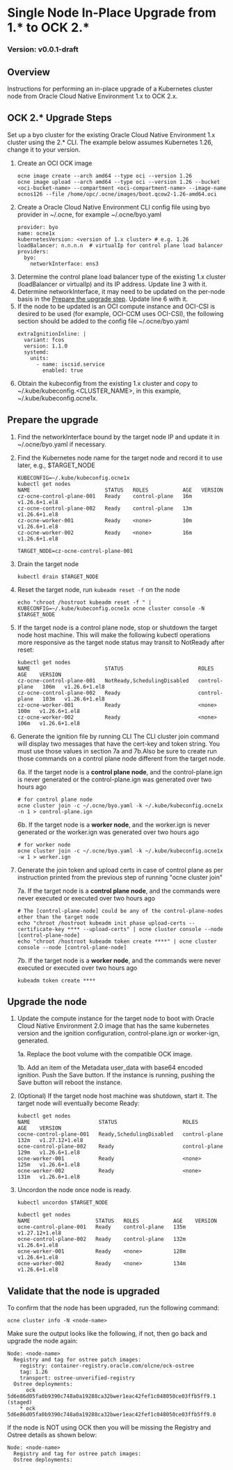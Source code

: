 # Single Node In-Place Upgrade from 1.* to OCK 2.*

### Version: v0.0.1-draft

## Overview
Instructions for performing an in-place upgrade of a Kubernetes cluster node from Oracle Cloud Native Environment 1.x to OCK 2.x.

## OCK 2.* Upgrade Steps

Set up a byo cluster for the existing Oracle Cloud Native Environment 1.x cluster using the 2.* CLI.
The example below assumes Kubernetes 1.26, change it to your version.

1. Create an OCI OCK image
    ```
    ocne image create --arch amd64 --type oci --version 1.26
    ocne image upload --arch amd64 --type oci --version 1.26 --bucket <oci-bucket-name> --compartment <oci-compartment-name> --image-name ocnos126 --file /home/opc/.ocne/images/boot.qcow2-1.26-amd64.oci
    ```
2. Create a Oracle Cloud Native Environment CLI config file using byo provider in ~/.ocne, for example ~/.ocne/byo.yaml
    ```
    provider: byo
    name: ocne1x
    kubernetesVersion: <version of 1.x cluster> # e.g. 1.26
    loadBalancer: n.n.n.n  # virtualIp for control plane load balancer
    providers:
      byo:
        networkInterface: ens3
    ```
3. Determine the control plane load balancer type of the existing 1.x cluster (loadBalancer or virtualIp) and its IP address. Update line 3 with it.
4. Determine networkInterface, it may need to be updated on the per-node basis in the [Prepare the upgrade step](#prepare-the-upgrade). Update line 6 with it.
5. If the node to be updated is an OCI compute instance and OCI-CSI is desired to be used (for example, OCI-CCM uses OCI-CSI), the following section should be added to the config file ~/.ocne/byo.yaml
    ```
    extraIgnitionInline: |
      variant: fcos
      version: 1.1.0
      systemd:
        units:
          - name: iscsid.service
            enabled: true
    ```
6. Obtain the kubeconfig from the existing 1.x cluster and copy to ~/.kube/kubeconfig.<CLUSTER_NAME>, in this example, ~/.kube/kubeconfig.ocne1x.


## Prepare the upgrade

1. Find the networkInterface bound by the target node IP and update it in ~/.ocne/byo.yaml if necessary.
2. Find the Kubernetes node name for the target node and record it to use later, e.g., $TARGET_NODE
    ```
    KUBECONFIG=~/.kube/kubeconfig.ocne1x
    kubectl get nodes
    NAME                        STATUS   ROLES           AGE   VERSION
    cz-ocne-control-plane-001   Ready    control-plane   16m   v1.26.6+1.el8
    cz-ocne-control-plane-002   Ready    control-plane   13m   v1.26.6+1.el8
    cz-ocne-worker-001          Ready    <none>          10m   v1.26.6+1.el8
    cz-ocne-worker-002          Ready    <none>          16m   v1.26.6+1.el8

    TARGET_NODE=cz-ocne-control-plane-001
    ```
3. Drain the target node
    ```
    kubectl drain $TARGET_NODE
    ```
4. Reset the target node, run `kubeadm reset -f` on the node
    ```
    echo "chroot /hostroot kubeadm reset -f " | KUBECONFIG=~/.kube/kubeconfig.ocne1x ocne cluster console -N $TARGET_NODE
    ```
5. If the target node is a control plane node, stop or shutdown the target node host machine. This will make the following kubectl operations more responsive as the target node status may transit to NotReady after reset:
    ```
    kubectl get nodes
    NAME                        STATUS                        ROLES           AGE    VERSION
    cz-ocne-control-plane-001   NotReady,SchedulingDisabled   control-plane   106m   v1.26.6+1.el8
    cz-ocne-control-plane-002   Ready                         control-plane   103m   v1.26.6+1.el8
    cz-ocne-worker-001          Ready                         <none>          100m   v1.26.6+1.el8
    cz-ocne-worker-002          Ready                         <none>          106m   v1.26.6+1.el8
    ```
6. Generate the ignition file by running CLI
   The CLI cluster join command will display two messages that have the cert-key and token string.
   You must use those values in section 7a and 7b.Also be sure to create run those commands on a
   control plane node different from the target node.

   6a. If the target node is a **control plane node**, and the control-plane.ign is never generated or the control-plane.ign was generated over two hours ago
    ```
    # for control plane node
    ocne cluster join -c ~/.ocne/byo.yaml -k ~/.kube/kubeconfig.ocne1x -n 1 > control-plane.ign
    ```

   6b. If the target node is a **worker node**, and the worker.ign is never generated or the worker.ign was generated over two hours ago
    ```
    # for worker node
    ocne cluster join -c ~/.ocne/byo.yaml -k ~/.kube/kubeconfig.ocne1x -w 1 > worker.ign
    ```
7. Generate the join token and upload certs in case of control plane as per instruction printed from the previous step of running "ocne cluster join"

   7a. If the target node is a **control plane node**, and the commands were never executed or executed over two hours ago
    ```
    # The [control-plane-node] could be any of the control-plane-nodes other than the target node
    echo "chroot /hostroot kubeadm init phase upload-certs --certificate-key **** --upload-certs" | ocne cluster console --node [control-plane-node]
    echo "chroot /hostroot kubeadm token create ****" | ocne cluster console --node [control-plane-node]
    ```

   7b. If the target node is a **worker node**, and the commands were never executed or executed over two hours ago
    ```
    kubeadm token create ****
    ```

## Upgrade the node

1. Update the compute instance for the target node to boot with Oracle Cloud Native Environment 2.0 image that has the same kubernetes version and the ignition configuration, control-plane.ign or worker-ign, generated.

   1a. Replace the boot volume with the compatible OCK image.

   1b. Add an item of the Metadata user_data with base64 encoded ignition. Push the Save button. If the instance is running, pushing the Save button will reboot the instance.

2. (Optional) If the target node host machine was shutdown, start it. The target node will eventually become Ready:
    ```
    kubectl get nodes
    NAME                      STATUS                     ROLES           AGE    VERSION
    cocne-control-plane-001   Ready,SchedulingDisabled   control-plane   132m   v1.27.12+1.el8
    ocne-control-plane-002    Ready                      control-plane   129m   v1.26.6+1.el8
    ocne-worker-001           Ready                      <none>          125m   v1.26.6+1.el8
    ocne-worker-002           Ready                      <none>          131m   v1.26.6+1.el8
    ```

3. Uncordon the node once node is ready.
    ```
    kubectl uncordon $TARGET_NODE

    kubectl get nodes
    NAME                     STATUS   ROLES           AGE    VERSION
    ocne-control-plane-001   Ready    control-plane   135m   v1.27.12+1.el8
    ocne-control-plane-002   Ready    control-plane   132m   v1.26.6+1.el8
    ocne-worker-001          Ready    <none>          128m   v1.26.6+1.el8
    ocne-worker-002          Ready    <none>          134m   v1.26.6+1.el8
    ```


## Validate that the node is upgraded
To confirm that the node has been upgraded, run the following command:
```text
ocne cluster info -N <node-name>
```

Make sure the output looks like the following, if not, then go back and upgrade the node again:
```text
Node: <node-name>
  Registry and tag for ostree patch images:
    registry: container-registry.oracle.com/olcne/ock-ostree
    tag: 1.26
    transport: ostree-unverified-registry
  Ostree deployments:
      ock 5d6e86d05fa0b9390c748a0a19288ca32bwer1eac42fef1c048050ce03ffb5ff9.1 (staged)
    * ock 5d6e86d05fa0b9390c748a0a19288ca32bwer1eac42fef1c048050ce03ffb5ff9.0
```

If the node is NOT using OCK then you will be missing the Registry and Ostree details as shown below:
```text
Node: <node-name>
  Registry and tag for ostree patch images:
  Ostree deployments:
```
